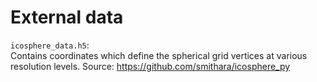 # External data

`icosphere_data.h5`:  
Contains coordinates which define the spherical grid vertices at various resolution levels. Source: <https://github.com/smithara/icosphere_py>
